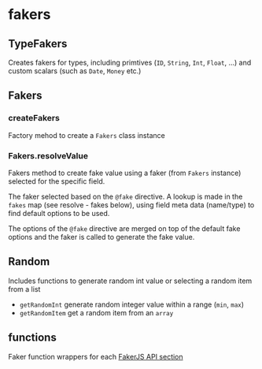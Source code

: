 # fakers

## TypeFakers

Creates fakers for types, including primtives (`ID`, `String`, `Int`, `Float`, ...) and custom scalars (such as `Date`, `Money` etc.)

## Fakers

### createFakers

Factory mehod to create a `Fakers` class instance

### Fakers.resolveValue

Fakers method to create fake value using a faker (from `Fakers` instance) selected for the specific field.

The faker selected based on the `@fake` directive. A lookup is made in the `fakes` map (see resolve - fakes below), using field meta data (name/type) to find default options to be used.

The options of the `@fake` directive are merged on top of the default fake options and the faker is called to generate the fake value.

## Random

Includes functions to generate random int value or selecting a random item from a list

- `getRandomInt` generate random integer value within a range (`min`, `max`)
- `getRandomItem` get a random item from an `array`

## functions

Faker function wrappers for each [FakerJS API section](https://github.com/marak/Faker.js/#api-methods)
